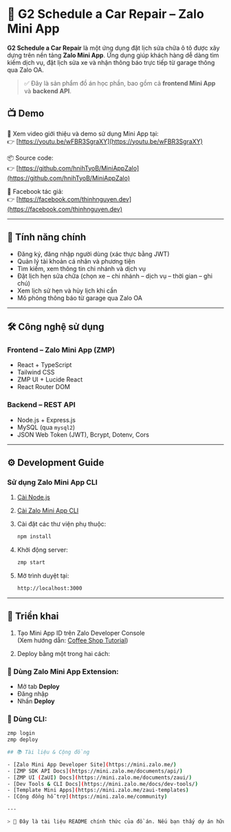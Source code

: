 # 🚗 G2 Schedule a Car Repair – Zalo Mini App

**G2 Schedule a Car Repair** là một ứng dụng đặt lịch sửa chữa ô tô được xây dựng trên nền tảng **Zalo Mini App**. Ứng dụng giúp khách hàng dễ dàng tìm kiếm dịch vụ, đặt lịch sửa xe và nhận thông báo trực tiếp từ garage thông qua Zalo OA.

> ✅ Đây là sản phẩm đồ án học phần, bao gồm cả **frontend Mini App** và **backend API**.

## 📺 Demo

🎥 Xem video giới thiệu và demo sử dụng Mini App tại:  
👉 [https://youtu.be/wFBR3SgraXY](https://youtu.be/wFBR3SgraXY)

📦 Source code:  
👉 [https://github.com/hnihTyoB/MiniAppZalo](https://github.com/hnihTyoB/MiniAppZalo)

📘 Facebook tác giả:  
👉 [https://facebook.com/thinhnguyen.dev](https://facebook.com/thinhnguyen.dev)

---

## 🔧 Tính năng chính

- Đăng ký, đăng nhập người dùng (xác thực bằng JWT)
- Quản lý tài khoản cá nhân và phương tiện
- Tìm kiếm, xem thông tin chi nhánh và dịch vụ
- Đặt lịch hẹn sửa chữa (chọn xe – chi nhánh – dịch vụ – thời gian – ghi chú)
- Xem lịch sử hẹn và hủy lịch khi cần
- Mô phỏng thông báo từ garage qua Zalo OA

---

## 🛠️ Công nghệ sử dụng

### Frontend – Zalo Mini App (ZMP)
- React + TypeScript
- Tailwind CSS
- ZMP UI + Lucide React
- React Router DOM

### Backend – REST API
- Node.js + Express.js
- MySQL (qua `mysql2`)
- JSON Web Token (JWT), Bcrypt, Dotenv, Cors

---

## ⚙️ Development Guide

### Sử dụng Zalo Mini App CLI

1. [Cài Node.js](https://nodejs.org/en/download)
2. [Cài Zalo Mini App CLI](https://mini.zalo.me/docs/dev-tools/cli/intro/)
3. Cài đặt các thư viện phụ thuộc:

   ```bash
   npm install
4. Khởi động server:

   ```bash
   zmp start
5. Mở trình duyệt tại:

   ```bash
   http://localhost:3000

---

## 🚀 Triển khai

1. Tạo Mini App ID trên Zalo Developer Console  
   (Xem hướng dẫn: [Coffee Shop Tutorial](https://mini.zalo.me/tutorial/coffee-shop/step-1/))

2. Deploy bằng một trong hai cách:

### 🔸 Dùng Zalo Mini App Extension:
- Mở tab **Deploy**
- Đăng nhập
- Nhấn **Deploy**

### 🔸 Dùng CLI:

   ```bash
   zmp login
   zmp deploy

## 📚 Tài liệu & Cộng đồng

- [Zalo Mini App Developer Site](https://mini.zalo.me/)
- [ZMP SDK API Docs](https://mini.zalo.me/documents/api/)
- [ZMP UI (ZaUI) Docs](https://mini.zalo.me/documents/zaui/)
- [Dev Tools & CLI Docs](https://mini.zalo.me/docs/dev-tools/)
- [Template Mini Apps](https://mini.zalo.me/zaui-templates)
- [Cộng đồng hỗ trợ](https://mini.zalo.me/community)

---

> 🧠 Đây là tài liệu README chính thức của đồ án. Nếu bạn thấy dự án hữu ích, đừng quên ⭐️ repo để ủng hộ!
